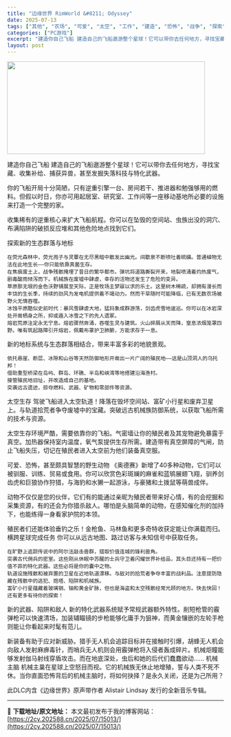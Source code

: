 ```yaml
---
title: "边缘世界 RimWorld &#8211; Odyssey"
date: 2025-07-13
tags: ["其他", "农场", "可爱", "太空", "工作", "建造", "恐怖", "战争", "探索", "海盗"]
categories: ["PC游戏"]
excerpt: "建造你自己飞船 建造自己的飞船遨游整个星球！它可以带你去任何地方，寻找宝藏、收集补给、捕获异兽，甚至发掘失落科技与特化武器。 你的飞船开局十分简陋，只有逆重引擎一台、房间若干、推进器和勉强够用的燃料。但假以时日，你亦可用起居室、研究室、工作间等一座移动基地所必要的设施来打造一个完整的家。 收集稀有的&hellip;"
layout: post
---
```


<img class="aligncenter size-full wp-image-15001" src="https://2cy.202588.cn/wp-content/uploads/2025/07/202507130825368.webp" alt="" width="460" height="215" />

建造你自己飞船
建造自己的飞船遨游整个星球！它可以带你去任何地方，寻找宝藏、收集补给、捕获异兽，甚至发掘失落科技与特化武器。

你的飞船开局十分简陋，只有逆重引擎一台、房间若干、推进器和勉强够用的燃料。但假以时日，你亦可用起居室、研究室、工作间等一座移动基地所必要的设施来打造一个完整的家。

收集稀有的逆重核心来扩大飞船航程。你可以在坠毁的空间站、虫族出没的洞穴、布满陷阱的破损反应堆和其他危险地点找到它们。

探索新的生态群落与地标

    在荧光森林中，荧光孢子与灵蕈在无尽黑暗中散发出幽光。间歇泉不断喷吐着硫磺。普通植物无法在此地生长——你只能依靠真菌生存。
    在焦痕废土上，战争残骸掩埋了昔日的繁华都市。弹坑将道路撕裂开来，地裂喷涌着灼热废气，剧毒酸雨倾泻而下。机械族在废墟中肆虐，幸存的活物还发生了危险的变异。
    草原那无垠的金色沃野铺展至天际，正是牧场主梦寐以求的乐土。这里树木稀疏，却拥有漫长而丰饶的生长季，持续的劲风为发电机提供着不竭动力。然而干旱随时可能降临，已有无数农场被野火无情吞噬。
    冰蚀平原酷似史前时代：暴风雪肆虐大地，猛犸象成群游荡，剑齿虎雪地逡巡。你可以在冰岩深处开凿栖身之所，抑或遁入冰雪之下的先人遗冢。
    熔岩荒原注定永无宁息。熔岩骤然奔涌，吞噬生灵与建筑。火山碎屑从天而降，窒息浓烟笼罩四野。唯有筑起路障引开熔岩，佩戴布罩护卫肺腑，方能求存于一息。


新的地标系统与生态群落相结合，带来丰富多彩的地貌景观。

    依托悬崖、断层、冰隙和山谷等天然防御地形开凿出一片广阔的殖民地——这是山顶洞人的乌托邦！
    借助重型桥梁在岛屿、群岛、环礁、半岛和峡湾等地搭建沿海渔村。
    接管殖民地旧址，并改造成自己的基地。
    突袭远古遗迹，掠夺燃料、武器、矿物和零部件等资源。

太空生存
驾驶飞船进入太空轨道！降落在毁坏空间站、富矿小行星和废弃卫星上。与轨道拾荒者争夺废墟中的宝藏。突破远古机械族防御系统，以获取飞船所需的技术与资源。

太空生存环境严酷，需要依靠你的飞船。气密墙让你的殖民者及其宠物避免暴露于真空。加热器保持室内温度，氧气泵提供生存所需。建造带有真空屏障的气闸，防止飞船失压，切记在殖民者进入太空前为他们装备真空服。

可爱、恐怖，甚至颇具智慧的野生动物
《奥德赛》新增了40多种动物，它们可以被驯服、训练、贸易或食用。你可以欣赏色彩斑斓的麻雀和蓝鸲展翅飞翔，驯养剑齿虎和巨狼协作狩猎，与海豹和水獭一起游泳，与豪猪和土拨鼠等萌兽成伴。

动物不仅仅是您的伙伴，它们有的能通过亲昵为殖民者带来好心情，有的会挖掘和采集资源，有的还会为你猎杀敌人。哪怕是头脑简单的动物，在感知催化剂的加持下，也能练得一身看家护院的本领。

殖民者们还能体验垂钓之乐！金枪鱼、马林鱼和更多奇特收获定能让你满载而归。
横跨星球完成任务
你可以从远古地图、路过访客与未知信号中获取任务。

    在旷野上追踪传说中的阿尔法敲击兽群，猎取价值连城的锋利兽角。
    突袭古代佣兵的密室。这些刚从休眠中苏醒的士兵守卫着闪耀世界补给品，其头目还持有一把价值不菲的特化武器。这些必将是你的囊中之物。
    轨道设施残骸和被弃置的卫星在近地轨道漂移。与敌对的拾荒者争夺丰富的战利品。注意提防隐藏在残骸中的逃犯、炮塔、陷阱和机械族。
    富矿小行星蕴藏着玻璃钢、铀和黄金矿脉，但也是海盗和太空残骸经常光顾的地方。快去快回！
    还有更多有待你的探索！

新的武器、陷阱和敌人
新的特化武器系统赋予常规武器额外特性。削短枪管的霰弹枪可以快速清场，加装辅瞄镜的步枪能够化庸手为狙神，而黄金镶嵌的左轮手枪则能让你看起来时髦有范儿。

新装备有助于应对新威胁。猎手无人机会追踪目标并在接触时引爆，胡蜂无人机会向敌人发射麻痹毒针，而哨兵无人机则会用霰弹枪将入侵者轰成碎片。机械炬瞳能够发射伽马射线穿盾攻击。而在地底深处，虫后和她的后代们蠢蠢欲动......
机械主脑
机械主巢在星球上空怒目而视。它的机械族无休止地增殖，誓与人类不死不休。当你直面恐怖背后的机械主脑时，将如何抉择？是永久关闭，还是为己所用？

此DLC内含《边缘世界》原声带作者 Alistair Lindsay 发行的全新音乐专辑。

---
📖 **下载地址/原文地址：** 本文最初发布于我的博客网站：[https://2cy.202588.cn/2025/07/15013/](https://2cy.202588.cn/2025/07/15013/)
